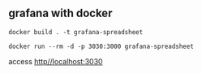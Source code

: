 ## grafana with docker 
`docker build . -t grafana-spreadsheet`

`docker run --rm -d -p 3030:3000 grafana-spreadsheet` 

access [http//localhost:3030](http//localhost:3030)